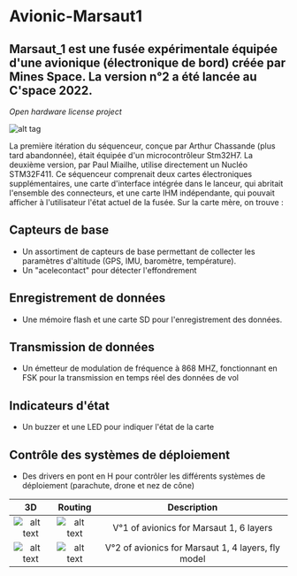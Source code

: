 # Avionic-Marsaut1
       
## Marsaut_1 est une fusée expérimentale équipée d'une avionique (électronique de bord) créée par Mines Space. La version n°2 a été lancée au C'space 2022.

*Open hardware license project*

![alt tag](https://github.com/axpaul/Avionic-Marsaut1/blob/main/Image/MS1-3D%20n%C2%B02%20V2.png)

La première itération du séquenceur, conçue par Arthur Chassande (plus tard abandonnée), était équipée d'un microcontrôleur Stm32H7. La deuxième version, par Paul Miailhe, utilise directement un Nucléo STM32F411. Ce séquenceur comprenait deux cartes électroniques supplémentaires, une carte d'interface intégrée dans le lanceur, qui abritait l'ensemble des connecteurs, et une carte IHM indépendante, qui pouvait afficher à l'utilisateur l'état actuel de la fusée. Sur la carte mère, on trouve :

## Capteurs de base
- Un assortiment de capteurs de base permettant de collecter les paramètres d'altitude (GPS, IMU, baromètre, température).
- Un "acelecontact" pour détecter l'effondrement

## Enregistrement de données
- Une mémoire flash et une carte SD pour l'enregistrement des données.

## Transmission de données
- Un émetteur de modulation de fréquence à 868 MHZ, fonctionnant en FSK pour la transmission en temps réel des données de vol

## Indicateurs d'état
- Un buzzer et une LED pour indiquer l'état de la carte

## Contrôle des systèmes de déploiement
- Des drivers en pont en H pour contrôler les différents systèmes de déploiement (parachute, drone et nez de cône)


| 3D | Routing  | Description |
|:---:|:---:|:---:|
| ![alt text](https://github.com/axpaul/Avionic-Marsaut1/blob/main/Image/MS1-3D%20V1.png) | ![alt text](https://github.com/axpaul/Avionic-Marsaut1/blob/main/Image/MS1-routage%20V1.png) | V°1 of avionics for Marsaut 1, 6 layers |
| ![alt text](https://github.com/axpaul/Avionic-Marsaut1/blob/main/Image/MS1-3D%20V2.png) | ![alt text](https://github.com/axpaul/Avionic-Marsaut1/blob/main/Image/MS1-routage%20N%C2%B03%20V2.png) | V°2 of avionics for Marsaut 1, 4 layers, fly model |

